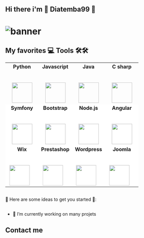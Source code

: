 ## Hi there i'm 🤝 Diatemba99 🤝
# ![banner](https://user-images.githubusercontent.com/58808297/103879785-33f44c00-50d0-11eb-8a7e-56e2e4048368.jpg)

<!--
Ceci est un commentaire pour faire des commentaires sur le readme de github
-->
## My  favorites 💻 Tools 🛠🛠 
<table>
        <tbody>
          <tr valign="top">
            <td width="25%" align="center">
              <span><b>Python</b></span><br><br><br>
              <img height="64px" src="https://cdn.svgporn.com/logos/python.svg">
            </td>
            <td width="25%" align="center">
              <span><b>Javascript</b></span><br><br><br>
              <img height="64px" src="https://cdn.svgporn.com/logos/javascript.svg">
            </td>
            <td width="25%" align="center">
              <span><b>Java</b></span><br><br><br>
              <img height="64px" src="https://cdn.svgporn.com/logos/java.svg">
            </td>
            <td width="25%" align="center">
              <span><b>C sharp</b></span><br><br><br>
              <img height="64px" src="https://cdn.svgporn.com/logos/c-sharp.svg">
            </td>
          </tr>
          <tr style="background-color: #fff;">
            <td width="25%" align="center">
              <span><b>Symfony</b></span><br><br><br>
              <img height="64px" src="https://cdn.svgporn.com/logos/symfony.svg">
            </td>
            <td width="25%" align="center">
              <span><b>Bootstrap</b></span><br><br><br>
              <img height="64px" src="https://cdn.svgporn.com/logos/bootstrap.svg">
            </td>
            <td width="25%" align="center">
              <span><b>Node.js</b></span><br><br><br>
              <img height="64px" src="https://cdn.svgporn.com/logos/nodejs.svg">
            </td>
            <td width="25%" align="center">
              <span><b>Angular</b></span><br><br><br>
              <img height="64px" src="https://cdn.svgporn.com/logos/angular-icon.svg">
            </td>
          </tr>
          <tr style="background-color: #fff;">
            <td width="25%" align="center">
              <span><b>Wix</b></span><br><br><br>
                <marquee behavior="" direction="right">
                    <img height="64px" src="https://cdn.svgporn.com/logos/wix.svg">
                </marquee>
            </td>
            <td width="25%" align="center">
              <span><b>Prestashop</b></span><br><br><br>
                <marquee behavior="" direction="right">
                    <img height="64px" src="https://cdn.svgporn.com/logos/prestashop.svg">
                </marquee>
            </td>
            <td width="25%" align="center">
              <span><b>Wordpress</b></span><br><br><br>
              <marquee behavior="" direction="right">
                    <img height="64px" src="https://cdn.svgporn.com/logos/wordpress-icon.svg">
              </marquee>
            </td>
            <td width="25%" align="center">
              <span><b>Joomla</b></span><br><br><br>
              <marquee behavior="" direction="right">
                    <img height="64px" src="https://cdn.svgporn.com/logos/joomla.svg">
              </marquee>
            </td>
          </tr>
        </tbody>
      </table>
   
##

🤩 Here are some ideas to get you started 🤩:

##

- 🔭 I’m currently working on many projets

## Contact me


